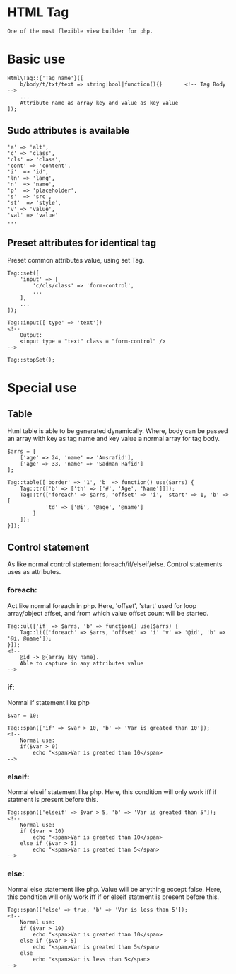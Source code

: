 # HTML Tag
	One of the most flexible view builder for php.

# Basic use

~~~
Html\Tag::{'Tag name'}([
	b/body/t/txt/text => string|bool|function(){}		<!-- Tag Body -->
	...
	Attribute name as array key and value as key value
]);
~~~

## Sudo attributes is available

~~~
'a' => 'alt',
'c' => 'class',
'cls' => 'class',
'cont' => 'content',
'i'  => 'id',
'ln' => 'lang',
'n'  => 'name',
'p'  => 'placeholder',
's'  => 'src',
'st'  => 'style',
'v' => 'value',
'val' => 'value'
...
~~~

## Preset attributes for identical tag
Preset common attributes value, using set Tag.

~~~
Tag::set([
	'input' => [
		'c/cls/class' => 'form-control',
		...
	],
	...
]);

Tag::input(['type' => 'text'])
<!--
	Output:
	<input type = "text" class = "form-control" />
-->

Tag::stopSet();
~~~

# Special use

## Table
Html table is able to be generated dynamically. Where, body can be passed an array with key as tag name and key value a normal array for tag body.

~~~
$arrs = [
	['age' => 24, 'name' => 'Amsrafid'],
	['age' => 33, 'name' => 'Sadman Rafid']
];
	
Tag::table(['border' => '1', 'b' => function() use($arrs) {
	Tag::tr(['b' => ['th' => ['#', 'Age', 'Name']]]);
	Tag::tr(['foreach' => $arrs, 'offset' => 'i', 'start' => 1, 'b' => [
			'td' => ['@i', '@age', '@name']
		]
	]);
}]);
~~~

## Control statement
As like normal control statement foreach/if/elseif/else. Control statements uses as attributes.

### foreach:
Act like normal foreach in php. Here, 'offset', 'start' used for loop array/object affset, and from which value offset count will be started.

~~~
Tag::ul(['if' => $arrs, 'b' => function() use($arrs) {
	Tag::li(['foreach' => $arrs, 'offset' => 'i' 'v' => '@id', 'b' => '@i. @name']);
}]);
<!--
	@id -> @{array key name}.
	Able to capture in any attributes value
-->
~~~

### if:
Normal if statement like php

~~~
$var = 10;

Tag::span(['if' => $var > 10, 'b' => 'Var is greated than 10']);
<!-- 
	Normal use:
	if($var > 0)
		echo "<span>Var is greated than 10</span>
-->
~~~

### elseif:
Normal elseif statement like php. Here, this condition will only work iff if statment is present before this.

~~~
Tag::span(['elseif' => $var > 5, 'b' => 'Var is greated than 5']);
<!-- 
	Normal use:
	if ($var > 10)
		echo "<span>Var is greated than 10</span>
	else if ($var > 5)
		echo "<span>Var is greated than 5</span>
-->
~~~

### else:
Normal else statement like php. Value will be anything eccept false. Here, this condition will only work iff if or elseif statment is present before this.

~~~
Tag::span(['else' => true, 'b' => 'Var is less than 5']);
<!-- 
	Normal use:	
	if ($var > 10)
		echo "<span>Var is greated than 10</span>
	else if ($var > 5)
		echo "<span>Var is greated than 5</span>
	else
		echo "<span>Var is less than 5</span>
-->
~~~
